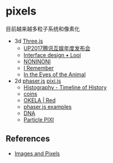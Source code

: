 # pixels

目前越来越多粒子系统和像素化

- 3d [Three.js](https://threejs.org/)
  -  [UP2017腾讯互娱年度发布会](http://up.qq.com/act/a20170301pre/index.html)
  -  [Interface design • Looi](https://looi.co/) 
  -  [NONINONI](https://noni.cmiscm.com/)
  - [I Remember](http://i-remember.fr/en/)
  - [In the Eyes of the Animal](http://iteota.com/)
- 2d [phaser.js](http://phaser.io/)  [pixi.js](http://www.pixijs.com/)
  - [Histography - Timeline of History](http://histography.io/)
  - [coins](https://uclab.fh-potsdam.de/coins/)
  - [OKELA | Red](http://www.okela.org/es/red)
  - [phaser.js examples](http://phaser.io/examples/v2/search?search=pixel)
  - [DNA](http://jonathanbobrow.com/loadr/loadr_mult.html)
  - [Particle PIXI](http://codepen.io/lonelydatum/pen/eggEje?editors=0010#0) 
  

## References

- [Images and Pixels](https://processing.org/tutorials/pixels/)

